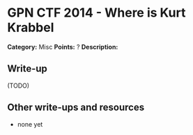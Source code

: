 # GPN CTF 2014 - Where is Kurt Krabbel

**Category:** Misc
**Points:** ?
**Description:**


## Write-up

(TODO)

## Other write-ups and resources

* none yet
